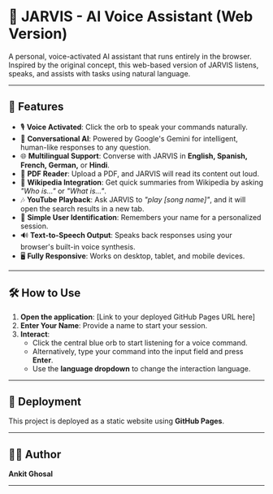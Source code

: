 # 🤖 JARVIS - AI Voice Assistant (Web Version)

A personal, voice-activated AI assistant that runs entirely in the browser. Inspired by the original concept, this web-based version of JARVIS listens, speaks, and assists with tasks using natural language.

---

## 🌟 Features

- 🎙️ **Voice Activated**: Click the orb to speak your commands naturally.
- 💬 **Conversational AI**: Powered by Google's Gemini for intelligent, human-like responses to any question.
- 🌐 **Multilingual Support**: Converse with JARVIS in **English, Spanish, French, German,** or **Hindi**.
- 📄 **PDF Reader**: Upload a PDF, and JARVIS will read its content out loud.
- 📖 **Wikipedia Integration**: Get quick summaries from Wikipedia by asking _"Who is..."_ or _"What is..."_.
- 🎶 **YouTube Playback**: Ask JARVIS to _"play [song name]"_, and it will open the search results in a new tab.
- 📝 **Simple User Identification**: Remembers your name for a personalized session.
- 🔊 **Text-to-Speech Output**: Speaks back responses using your browser's built-in voice synthesis.
- 🖥️ **Fully Responsive**: Works on desktop, tablet, and mobile devices.

---

## 🛠️ How to Use

1. **Open the application**: [Link to your deployed GitHub Pages URL here]
2. **Enter Your Name**: Provide a name to start your session.
3. **Interact**:
   - Click the central blue orb to start listening for a voice command.
   - Alternatively, type your command into the input field and press **Enter**.
   - Use the **language dropdown** to change the interaction language.

---

## 🚀 Deployment

This project is deployed as a static website using **GitHub Pages**.

---

## 👨‍💻 Author

**Ankit Ghosal**

---




